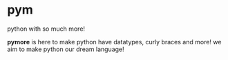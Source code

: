 # pym
python with so much more!

**pymore** is here to make python have datatypes, curly braces and more! we aim to make python our dream language!